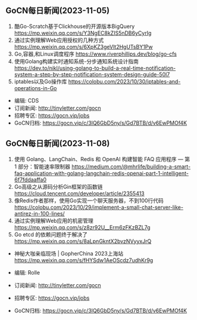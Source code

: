 ## GoCN每日新闻(2023-11-05)

1. 酷Go-Scratch基于Clickhouse的开源版本BigQuery  https://mp.weixin.qq.com/s/Y3NgEC8kZIS5nDB6yCyrIg
2. 通过实例理解Web应用授权的几种方式 https://mp.weixin.qq.com/s/6XpKZ3geVlt2HgUTsBY1Pw
3. Go,容器,和Linux调度程序 https://www.riverphillips.dev/blog/go-cfs
4. 使用Golang构建实时通知系统-分步通知系统设计指南 https://dev.to/nikl/using-golang-to-build-a-real-time-notification-system-a-step-by-step-notification-system-design-guide-50l7
5. iptables以及Go操作库 https://colobu.com/2023/10/30/iptables-and-operations-in-Go

* 编辑: CDS
* 订阅新闻: http://tinyletter.com/gocn
* 招聘专区: https://gocn.vip/jobs
* GoCN归档: https://gocn.vip/c/3lQ6GbD5ny/s/Gd7BTB/d/v6EwPMOf4K



## GoCN每日新闻(2023-11-08)

1. 使用 Golang、LangChain、Redis 和 OpenAI 构建智能 FAQ 应用程序 — 第 1 部分：智能速率限制器  https://medium.com/@mhrlife/building-a-smart-faq-application-with-golang-langchain-redis-openai-part-1-intelligent-6f7fddaaffa0
2. Go高级之从源码分析Gin框架的函数链 https://cloud.tencent.com/developer/article/2355413
3. 像Redis作者那样，使用Go实现一个聊天服务器，不到100行代码 https://colobu.com/2023/10/29/implement-a-small-chat-server-like-antirez-in-100-lines/
4. 通过实例理解Web应用的机密管理 https://mp.weixin.qq.com/s/z8zr92U__Erm6zFKzBZL7g
5. Go etcd 的依赖问题终于解决了 https://mp.weixin.qq.com/s/8aLpnGkntX2bvzNVyyxJrQ

* 神秘大咖亲临现场 | GopherChina 2023上海站 https://mp.weixin.qq.com/s/fHYSdw1AeOScdz7udhKr9g

* 编辑: Rolle
* 订阅新闻: http://tinyletter.com/gocn
* 招聘专区: https://gocn.vip/jobs
* GoCN归档: https://gocn.vip/c/3lQ6GbD5ny/s/Gd7BTB/d/v6EwPMOf4K
